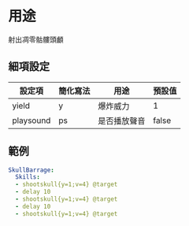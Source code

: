 用途
=====================

射出凋零骷髏頭顱

細項設定
----------

| 設定項 | 簡化寫法 | 用途 | 預設值 |
|-----------|---------|---------------------------------------------------------------------|---------------|
| yield | y   | 爆炸威力 | 1 |
| playsound | ps  | 是否播放聲音 | false |

  

範例
--------

```yml
SkullBarrage:
  Skills:
  - shootskull{y=1;v=4} @target
  - delay 10
  - shootskull{y=1;v=4} @target
  - delay 10
  - shootskull{y=1;v=4} @target
```